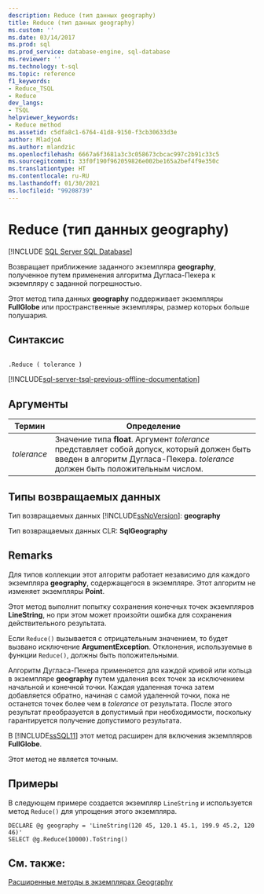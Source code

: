 ```yaml
---
description: Reduce (тип данных geography)
title: Reduce (тип данных geography)
ms.custom: ''
ms.date: 03/14/2017
ms.prod: sql
ms.prod_service: database-engine, sql-database
ms.reviewer: ''
ms.technology: t-sql
ms.topic: reference
f1_keywords:
- Reduce_TSQL
- Reduce
dev_langs:
- TSQL
helpviewer_keywords:
- Reduce method
ms.assetid: c5dfa8c1-6764-41d8-9150-f3cb30633d3e
author: MladjoA
ms.author: mlandzic
ms.openlocfilehash: 6667a6f3681a3c3c058673cbcac997c2b91c33c5
ms.sourcegitcommit: 33f0f190f962059826e002be165a2bef4f9e350c
ms.translationtype: HT
ms.contentlocale: ru-RU
ms.lasthandoff: 01/30/2021
ms.locfileid: "99208739"
---
```

# <a name="reduce-geography-data-type-"></a>Reduce (тип данных geography)
[!INCLUDE [SQL Server SQL Database](../../includes/applies-to-version/sql-asdb.md)]

  Возвращает приближение заданного экземпляра **geography**, полученное путем применения алгоритма Дугласа-Пекера к экземпляру с заданной погрешностью.  
  
 Этот метод типа данных **geography** поддерживает экземпляры **FullGlobe** или пространственные экземпляры, размер которых больше полушария.  
  
## <a name="syntax"></a>Синтаксис  
  
```  
  
.Reduce ( tolerance )  
```  
  
[!INCLUDE[sql-server-tsql-previous-offline-documentation](../../includes/sql-server-tsql-previous-offline-documentation.md)]

## <a name="arguments"></a>Аргументы

|Термин|Определение|
|----|----------|
|*tolerance*|Значение типа **float**. Аргумент *tolerance* представляет собой допуск, который должен быть введен в алгоритм Дугласа-Пекера. *tolerance* должен быть положительным числом.|  
  
## <a name="return-types"></a>Типы возвращаемых данных  
 Тип возвращаемых данных [!INCLUDE[ssNoVersion](../../includes/ssnoversion-md.md)]: **geography**  
  
 Тип возвращаемых данных CLR: **SqlGeography**  
  
## <a name="remarks"></a>Remarks  
 Для типов коллекции этот алгоритм работает независимо для каждого экземпляра **geography**, содержащегося в экземпляре. Этот алгоритм не изменяет экземпляры **Point**.  
  
 Этот метод выполнит попытку сохранения конечных точек экземпляров **LineString**, но при этом может произойти ошибка для сохранения действительного результата.  
  
 Если `Reduce()` вызывается с отрицательным значением, то будет вызвано исключение **ArgumentException**. Отклонения, используемые в функции `Reduce()`, должны быть положительными.  
  
 Алгоритм Дугласа-Пекера применяется для каждой кривой или кольца в экземпляре **geography** путем удаления всех точек за исключением начальной и конечной точки. Каждая удаленная точка затем добавляется обратно, начиная с самой удаленной точки, пока не останется точек более чем в *tolerance* от результата. После этого результат преобразуется в допустимый при необходимости, поскольку гарантируется получение допустимого результата.  
  
 В [!INCLUDE[ssSQL11](../../includes/sssql11-md.md)] этот метод расширен для включения экземпляров **FullGlobe**.  
  
 Этот метод не является точным.  
  
## <a name="examples"></a>Примеры  
 В следующем примере создается экземпляр `LineString` и используется метод `Reduce()` для упрощения этого экземпляра.  
  
```  
DECLARE @g geography = 'LineString(120 45, 120.1 45.1, 199.9 45.2, 120 46)'  
SELECT @g.Reduce(10000).ToString()  
```  
  
## <a name="see-also"></a>См. также:  
 [Расширенные методы в экземплярах Geography](../../t-sql/spatial-geography/extended-methods-on-geography-instances.md)  
  
  
